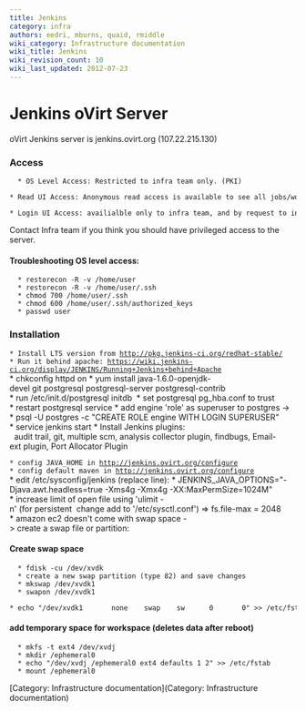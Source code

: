 ```yaml
---
title: Jenkins
category: infra
authors: eedri, mburns, quaid, rmiddle
wiki_category: Infrastructure documentation
wiki_title: Jenkins
wiki_revision_count: 10
wiki_last_updated: 2012-07-23
---
```


# Jenkins oVirt Server

oVirt Jenkins server is jenkins.ovirt.org (107.22.215.130)

### Access

      * OS Level Access: Restricted to infra team only. (PKI)
      * Read UI Access: Anonymous read access is available to see all jobs/workspaces and build results. 
      * Login UI Access: availialble only to infra team, and by request to infra@ovirt.org.

Contact Infra team if you think you should have privileged access to the server.

#### Troubleshooting OS level access:

      * restorecon -R -v /home/user
      * restorecon -R -v /home/user/.ssh
      * chmod 700 /home/user/.ssh
      * chmod 600 /home/user/.ssh/authorized_keys
      * passwd user

### Installation

`* Install LTS version from `[`http://pkg.jenkins-ci.org/redhat-stable/`](http://pkg.jenkins-ci.org/redhat-stable/)
`* Run it behind apache: `[`https://wiki.jenkins-ci.org/display/JENKINS/Running+Jenkins+behind+Apache`](https://wiki.jenkins-ci.org/display/JENKINS/Running+Jenkins+behind+Apache)
      * chkconfig httpd on
      * yum install java-1.6.0-openjdk-devel git postgresql postgresql-server postgresql-contrib
      * run /etc/init.d/postgresql initdb 
      * set postgresql pg_hba.conf to trust 
      * restart postgresql service
      * add engine 'role' as superuser to postgres -> 
      * psql -U postgres -c "CREATE ROLE engine WITH LOGIN SUPERUSER"
      * service jenkins start
      * Install Jenkins plugins: 
        audit trail, git, multiple scm, analysis collector plugin, findbugs, Email-ext plugin, Port Allocator Plugin

`* config JAVA_HOME in `[`http://jenkins.ovirt.org/configure`](http://jenkins.ovirt.org/configure)
`* config default maven in `[`http://jenkins.ovirt.org/configure`](http://jenkins.ovirt.org/configure)
      * edit /etc/sysconfig/jenkins (replace line):
      * JENKINS_JAVA_OPTIONS="-Djava.awt.headless=true -Xms4g -Xmx4g -XX:MaxPermSize=1024M"
      * increase limit of open file using 'ulimit -n' (for persistent  change add to '/etc/sysctl.conf') => fs.file-max = 2048
      * amazon ec2 doesn't come with swap space -> create a swap file or partition:

#### Create swap space

      * fdisk -cu /dev/xvdk
      * create a new swap partition (type 82) and save changes
      * mkswap /dev/xvdk1
      * swapon /dev/xvdk1
      * echo "/dev/xvdk1       none    swap    sw      0       0" >> /etc/fstab

#### add temporary space for workspace (deletes data after reboot)

      * mkfs -t ext4 /dev/xvdj
      * mkdir /ephemeral0
      * echo "/dev/xvdj /ephemeral0 ext4 defaults 1 2" >> /etc/fstab
      * mount /ephemeral0

[Category: Infrastructure documentation](Category: Infrastructure documentation)
